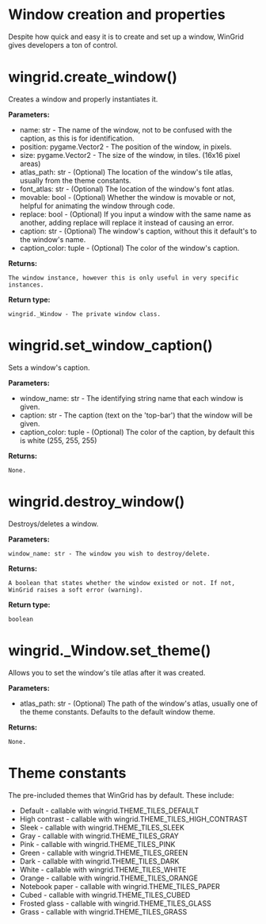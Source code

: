 # Window creation and properties

Despite how quick and easy it is to create and set up a window, WinGrid gives developers a ton of control.

# wingrid.create_window()

Creates a window and properly instantiates it.

**Parameters:**

- name: str - The name of the window, not to be confused with the caption, as this is for identification.
- position: pygame.Vector2 - The position of the window, in pixels.
- size: pygame.Vector2 - The size of the window, in tiles. (16x16 pixel areas)
- atlas_path: str - (Optional) The location of the window's tile atlas, usually from the theme constants.
- font_atlas: str - (Optional) The location of the window's font atlas.
- movable: bool - (Optional) Whether the window is movable or not, helpful for animating the window through code.
- replace: bool - (Optional) If you input a window with the same name as another, adding replace will replace it instead of causing an error.
- caption: str - (Optional) The window's caption, without this it default's to the window's name.
- caption_color: tuple - (Optional) The color of the window's caption.

**Returns:**

	The window instance, however this is only useful in very specific instances.
	
**Return type:**

	wingrid._Window - The private window class.

# wingrid.set_window_caption()

Sets a window's caption.

**Parameters:**

- window_name: str - The identifying string name that each window is given.
- caption: str - The caption (text on the 'top-bar') that the window will be given.
- caption_color: tuple - (Optional) The color of the caption, by default this is white (255, 255, 255)

**Returns:**

	None.

# wingrid.destroy_window()

Destroys/deletes a window.

**Parameters:**

	window_name: str - The window you wish to destroy/delete.

**Returns:**

	A boolean that states whether the window existed or not. If not, WinGrid raises a soft error (warning).
	
**Return type:**

	boolean

# wingrid._Window.set_theme()

Allows you to set the window's tile atlas after it was created.

**Parameters:**

- atlas_path: str - (Optional) The path of the window's atlas, usually one of the theme constants. Defaults to the default window theme.

**Returns:**

	None.
	
# Theme constants
The pre-included themes that WinGrid has by default. These include:
- Default - callable with wingrid.THEME_TILES_DEFAULT
- High contrast - callable with wingrid.THEME_TILES_HIGH_CONTRAST
- Sleek - callable with wingrid.THEME_TILES_SLEEK
- Gray - callable with wingrid.THEME_TILES_GRAY
- Pink - callable with wingrid.THEME_TILES_PINK
- Green - callable with wingrid.THEME_TILES_GREEN
- Dark - callable with wingrid.THEME_TILES_DARK
- White - callable with wingrid.THEME_TILES_WHITE
- Orange - callable with wingrid.THEME_TILES_ORANGE
- Notebook paper - callable with wingrid.THEME_TILES_PAPER
- Cubed - callable with wingrid.THEME_TILES_CUBED
- Frosted glass - callable with wingrid.THEME_TILES_GLASS
- Grass - callable with wingrid.THEME_TILES_GRASS